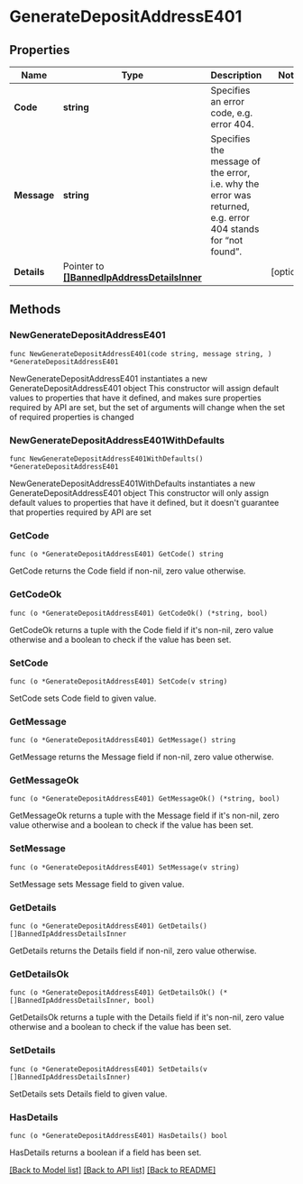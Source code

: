 # GenerateDepositAddressE401

## Properties

Name | Type | Description | Notes
------------ | ------------- | ------------- | -------------
**Code** | **string** | Specifies an error code, e.g. error 404. | 
**Message** | **string** | Specifies the message of the error, i.e. why the error was returned, e.g. error 404 stands for “not found”. | 
**Details** | Pointer to [**[]BannedIpAddressDetailsInner**](BannedIpAddressDetailsInner.md) |  | [optional] 

## Methods

### NewGenerateDepositAddressE401

`func NewGenerateDepositAddressE401(code string, message string, ) *GenerateDepositAddressE401`

NewGenerateDepositAddressE401 instantiates a new GenerateDepositAddressE401 object
This constructor will assign default values to properties that have it defined,
and makes sure properties required by API are set, but the set of arguments
will change when the set of required properties is changed

### NewGenerateDepositAddressE401WithDefaults

`func NewGenerateDepositAddressE401WithDefaults() *GenerateDepositAddressE401`

NewGenerateDepositAddressE401WithDefaults instantiates a new GenerateDepositAddressE401 object
This constructor will only assign default values to properties that have it defined,
but it doesn't guarantee that properties required by API are set

### GetCode

`func (o *GenerateDepositAddressE401) GetCode() string`

GetCode returns the Code field if non-nil, zero value otherwise.

### GetCodeOk

`func (o *GenerateDepositAddressE401) GetCodeOk() (*string, bool)`

GetCodeOk returns a tuple with the Code field if it's non-nil, zero value otherwise
and a boolean to check if the value has been set.

### SetCode

`func (o *GenerateDepositAddressE401) SetCode(v string)`

SetCode sets Code field to given value.


### GetMessage

`func (o *GenerateDepositAddressE401) GetMessage() string`

GetMessage returns the Message field if non-nil, zero value otherwise.

### GetMessageOk

`func (o *GenerateDepositAddressE401) GetMessageOk() (*string, bool)`

GetMessageOk returns a tuple with the Message field if it's non-nil, zero value otherwise
and a boolean to check if the value has been set.

### SetMessage

`func (o *GenerateDepositAddressE401) SetMessage(v string)`

SetMessage sets Message field to given value.


### GetDetails

`func (o *GenerateDepositAddressE401) GetDetails() []BannedIpAddressDetailsInner`

GetDetails returns the Details field if non-nil, zero value otherwise.

### GetDetailsOk

`func (o *GenerateDepositAddressE401) GetDetailsOk() (*[]BannedIpAddressDetailsInner, bool)`

GetDetailsOk returns a tuple with the Details field if it's non-nil, zero value otherwise
and a boolean to check if the value has been set.

### SetDetails

`func (o *GenerateDepositAddressE401) SetDetails(v []BannedIpAddressDetailsInner)`

SetDetails sets Details field to given value.

### HasDetails

`func (o *GenerateDepositAddressE401) HasDetails() bool`

HasDetails returns a boolean if a field has been set.


[[Back to Model list]](../README.md#documentation-for-models) [[Back to API list]](../README.md#documentation-for-api-endpoints) [[Back to README]](../README.md)


